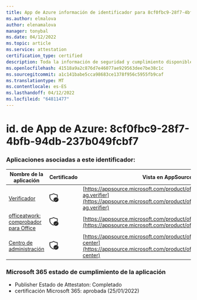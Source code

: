 ```yaml
---
title: App de Azure información de identificador para 8cf0fbc9-28f7-4bfb-94db-237b049fcbf7
ms.author: elmalova
author: elenamalova
manager: tonybal
ms.date: 04/12/2022
ms.topic: article
ms.service: attestation
certification_type: certified
description: Toda la información de seguridad y cumplimiento disponible para 8cf0fbc9-28f7-4bfb-94db-237b049fcbf7.
ms.openlocfilehash: 41518a9a2c876d7e46077ae929563dee7be38c1c
ms.sourcegitcommit: a1c141babe5cca98683ce1378f956c5955fb9caf
ms.translationtype: MT
ms.contentlocale: es-ES
ms.lasthandoff: 04/12/2022
ms.locfileid: "64811477"
---
```

# <a name="azure-app-id-8cf0fbc9-28f7-4bfb-94db-237b049fcbf7"></a>id. de App de Azure: 8cf0fbc9-28f7-4bfb-94db-237b049fcbf7


### <a name="apps-associated-with-this-id"></a>Aplicaciones asociadas a este identificador:
| **Nombre de la aplicación** | **Certificado** | **Vista en AppSource** |
|--------------|---------------|-----------------------|
| [Verificador](../forward/officeatwork-ag.verifier.md) | <img alt="Certified application badge" src="../media/certified-badge.png" height="25" width="25" /> | [https://appsource.microsoft.com/product/office/officeatwork-ag.verifier](https://appsource.microsoft.com/product/office/officeatwork-ag.verifier) |
| [officeatwork: comprobador para Office](../forward/WA200000133.md) | <img alt="Certified application badge" src="../media/certified-badge.png" height="25" width="25" /> | [https://appsource.microsoft.com/product/office/WA200000133](https://appsource.microsoft.com/product/office/WA200000133) |
| [Centro de administración](../forward/officeatwork.admin-center.md) | <img alt="Certified application badge" src="../media/certified-badge.png" height="25" width="25" /> | [https://appsource.microsoft.com/product/office/officeatwork.admin-center](https://appsource.microsoft.com/product/office/officeatwork.admin-center) |

### <a name="microsoft-365-app-compliance-status"></a>Microsoft 365 estado de cumplimiento de la aplicación
- Publisher Estado de Attestaton: Completado
- certificación Microsoft 365: aprobada (25/01/2022)
